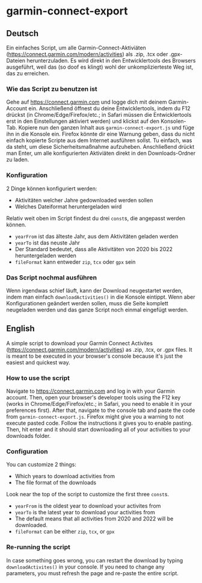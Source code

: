 # garmin-connect-export

## Deutsch

Ein einfaches Script, um alle Garmin-Connect-Aktiviäten (<https://connect.garmin.com/modern/activities>) als .zip, .tcx oder .gpx-Dateien herunterzuladen. Es wird direkt in den Entwicklertools des Browsers ausgeführt, weil das (so doof es klingt) wohl der unkomplizierteste Weg ist, das zu erreichen.

### Wie das Script zu benutzen ist

Gehe auf <https://connect.garmin.com> und logge dich mit deinem Garmin-Account ein. Anschließend öffnest du deine Entwicklertools, indem du F12 drückst (in Chrome/Edge/Firefox/etc.; in Safari müssen die Entwicklertools erst in den Einstellungen aktiviert werden) und klickst auf den Konsolen-Tab. Kopiere nun den ganzen Inhalt aus `garmin-connect-export.js` und füge ihn in die Konsole ein. Firefox könnte dir eine Warnung geben, dass du nicht einfach kopierte Scripte aus dem Internet ausführen sollst. Tu einfach, was da steht, um diese Sicherheitsmaßnahme aufzuheben. Anschließend drückt man Enter, um alle konfigurierten Aktiviäten direkt in den Downloads-Ordner zu laden.

### Konfiguration

2 Dinge können konfiguriert werden:

- Aktivitäten welcher Jahre gedownloaded werden sollen
- Welches Dateiformat heruntergeladen wird

Relativ weit oben im Script findest du drei `const`s, die angepasst werden können.

- `yearFrom` ist das älteste Jahr, aus dem Aktivitäten geladen werden
- `yearTo` ist das neuste Jahr
- Der Standard bedeutet, dass alle Aktivitäten von 2020 bis 2022 heruntergeladen werden
- `fileFormat` kann entweder `zip`, `tcx` oder `gpx` sein

### Das Script nochmal ausführen

Wenn irgendwas schief läuft, kann der Download neugestartet werden, indem man einfach `downloadActivities()` in die Konsole eintippt. Wenn aber Konfigurationen geändert werden sollen, muss die Seite komplett neugeladen werden und das ganze Script noch einmal eingefügt werden.

## English

A simple script to download your Garmin Connect Activites (<https://connect.garmin.com/modern/activities>) as .zip, .tcx, or .gpx files. It is meant to be executed in your browser's console because it's just the easiest and quickest way.

### How to use the script

Navigate to <https://connect.garmin.com> and log in with your Garmin account. Then, open your browser's developer tools using the F12 key (works in Chrome/Edge/Firefox/etc.; in Safari, you need to enable it in your preferences first). After that, navigate to the console tab and paste the code from `garmin-connect-export.js`. Firefox might give you a warning to not execute pasted code. Follow the instructions it gives you to enable pasting. Then, hit enter and it should start downloading all of your activities to your downloads folder. 

### Configuration

You can customize 2 things: 

- Which years to download activities from
- The file format of the downloads

Look near the top of the script to customize the first three `const`s. 

- `yearFrom` is the oldest year to download your activites from
- `yearTo` is the latest year to download your activities from
- The default means that all activities from 2020 and 2022 will be downloaded.
- `fileFormat` can be either `zip`, `tcx`, or `gpx`

### Re-running the script

In case something goes wrong, you can restart the download by typing `downloadActivites()` in your console. If you need to change any parameters, you must refresh the page and re-paste the entire script. 

